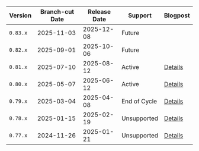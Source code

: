 | Version  | Branch-cut Date | Release Date | Support      | Blogpost                                      |
| -------- | --------------- | ------------ | ------------ | --------------------------------------------- |
| `0.83.x` | 2025-11-03      | 2025-12-08   | Future       |                                               |
| `0.82.x` | 2025-09-01      | 2025-10-06   | Future       |                                               |
| `0.81.x` | 2025-07-10      | 2025-08-12   | Active       | [Details](/blog/2025/08/12/react-native-0.81) |
| `0.80.x` | 2025-05-07      | 2025-06-12   | Active       | [Details](/blog/2025/06/12/react-native-0.80) |
| `0.79.x` | 2025-03-04      | 2025-04-08   | End of Cycle | [Details](/blog/2025/04/08/react-native-0.79) |
| `0.78.x` | 2025-01-15      | 2025-02-19   | Unsupported  | [Details](/blog/2025/02/19/react-native-0.78) |
| `0.77.x` | 2024-11-26      | 2025-01-21   | Unsupported  | [Details](/blog/2025/01/21/version-0.77)      |
